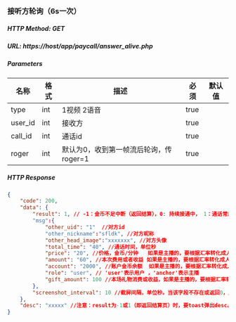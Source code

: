 ### 接听方轮询（6s一次）

##### HTTP Method: GET
##### URL: https://host/app/paycall/answer_alive.php

#####  Parameters
名称|格式|描述|必须|默认值
---|---|---|---|---
type|int|1视频  2语音|true|
user_id|int|接收方|true|
call_id|int|通话id|true|  
roger   |int|默认为0，收到第一帧流后轮询，传roger=1|true| 
##### HTTP Response
```json
{
    "code": 200,
    "data": {
        "result": 1, // -1：金币不足中断（返回结算），0: 持续接通中， 1：通话常规中断（返回结算）， 2：未登录
        "msg":{
            "other_uid": "1"  //对方id
            "other_nickname":"sfldk", //对方昵称
            "other_head_image":"xxxxxxx", //对方头像
            "total_time": "40", //通话时间，单位秒
            "price": "20", //价格，金币/分钟   如果是主播的，要根据汇率转化成人民币显示
            "amount": "60", //本次费用或者收益 如果是主播的，要根据汇率转化成人民币显示
            "account": "2000", //账户金币余额  如果是主播的，要根据汇率转化成人民币显示
            "role": "user", // 'user'表示用户 ，'anchor'表示主播
            "gift_amount": 100 //本场礼物消费或收益，如果是主播的，要根据汇率转化成人民币显示
        },
        "screenshot_interval": 10 //截屏间隔，单位秒。当该字段不存在或返回0，用本地默认的0，0则不截屏
    },
    "desc": "xxxxx" //注意：result为-1或1（即返回结算页）时，要toast弹出desc。如果desc为''，则不弹
}
```